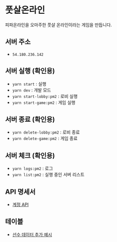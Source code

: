 # 풋살온라인

피파온라인을 오마주한 풋살 온라인이라는 게임을 만듭니다.

## 서버 주소
- `54.180.236.142`

## 서버 실행 (확인용)
- `yarn start` : 실행
- `yarn dev` : 개발 모드
- `yarn start-lobby:pm2` : 로비 실행
- `yarn start-game:pm2` : 게임 실행

## 서버 종료 (확인용)
- `yarn delete-lobby:pm2` : 로비 종료
- `yarn delete-game:pm2` : 게임 종료

## 서버 체크 (확인용)
- `yarn logs:pm2` : 로그
- `yarn list:pm2` : 실행 중인 서버 리스트

## API 명세서
- [계정 API](docs/users-table.md)

## 테이블
- [선수 데이터 추가 예시](docs/players-add.sql)